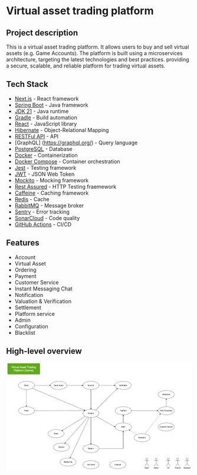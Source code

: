 # Virtual asset trading platform

## Project description

This is a virtual asset trading platform. It allows users to buy and sell virtual assets (e.g. Game Accounts).
The platform is built using a microservices architecture, targeting the latest technologies and best practices.
providing a secure, scalable, and reliable platform for trading virtual assets.

## Tech Stack

- [Next.js](https://nextjs.org/) - React framework
- [Spring Boot](https://spring.io/projects/spring-boot) - Java framework
- [JDK 21](https://jdk.java.net/21/) - Java runtime
- [Gradle](https://gradle.org/) - Build automation
- [React](https://reactjs.org/) - JavaScript library
- [Hibernate](https://hibernate.org/orm/) - Object-Relational Mapping
- [RESTFul API](https://restfulapi.net/) - API
- [GraphQL] (<https://graphql.org/>) - Query language
- [PostgreSQL](https://www.postgresql.org/) - Database
- [Docker](https://www.docker.com/) - Containerization
- [Docker Compose](https://docs.docker.com/compose/) - Container orchestration
- [Jest](https://jestjs.io/) - Testing framework
- [JWT](https://jwt.io/) - JSON Web Token
- [Mockito](https://site.mockito.org/) - Mocking framework
- [Rest Assured](https://rest-assured.io/) - HTTP Testing fraemework
- [Caffeine](https://www.caffeine.com/) - Caching framework
- [Redis](https://redis.io/) - Cache
- [RabbitMQ](https://www.rabbitmq.com/) - Message broker
- [Sentry](https://sentry.io/) - Error tracking
- [SonarCloud](https://sonarcloud.io/) - Code quality
- [GitHub Actions](https://github.com/features/actions) - CI/CD

## Features

- Account
- Virtual Asset
- Ordering
- Payment
- Customer Service
- Instant Messaging Chat
- Notification
- Valuation & Verification
- Settlement
- Platform service
- Admin
- Configuration
- Blacklist

## High-level overview

![Entity Map](./TradingGame.Entities.drawio.png)
